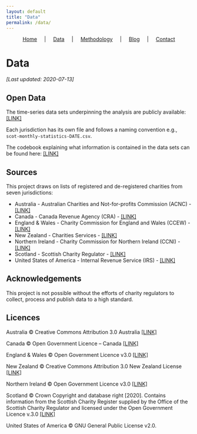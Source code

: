 ```yaml
---
layout: default
title: "Data"
permalink: /data/
---
```


<p style="text-align:center;"><a href="https://diarmuidm.github.io/charity-covid19">Home</a>&nbsp;&nbsp;&nbsp;&nbsp;&nbsp;|&nbsp;&nbsp;&nbsp;&nbsp;&nbsp;<a href="https://diarmuidm.github.io/charity-covid19/data">Data</a>&nbsp;&nbsp;&nbsp;&nbsp;&nbsp;|&nbsp;&nbsp;&nbsp;&nbsp;&nbsp;<a href="https://diarmuidm.github.io/charity-covid19/methodology">Methodology</a>&nbsp;&nbsp;&nbsp;&nbsp;&nbsp;|&nbsp;&nbsp;&nbsp;&nbsp;&nbsp;<a href="https://diarmuidm.github.io/charity-covid19/blog">Blog</a>&nbsp;&nbsp;&nbsp;&nbsp;&nbsp;|&nbsp;&nbsp;&nbsp;&nbsp;&nbsp;<a href="https://diarmuidm.github.io/charity-covid19/contact">Contact</a></p>

# Data

*[Last updated: 2020-07-13]*

## Open Data

The time-series data sets underpinning the analysis are publicly available: [ [LINK] ](https://github.com/DiarmuidM/charity-covid19/tree/master/data)

Each jurisdiction has its own file and follows a naming convention e.g., `scot-monthly-statistics-DATE.csv`.

The codebook explaining what information is contained in the data sets can be found here: [ [LINK] ](./data-codebook.md)

## Sources

This project draws on lists of registered and de-registered charities from seven jurisdictions:

* Australia - Australian Charities and Not-for-profits Commission (ACNC) - [ [LINK] ](https://data.gov.au/dataset/ds-dga-b050b242-4487-4306-abf5-07ca073e5594/details?q=acnc)
* Canada - Canada Revenue Agency (CRA) - [ [LINK] ](https://apps.cra-arc.gc.ca/ebci/hacc/srch/pub/dsplyBscSrch?request_locale=en)
* England & Wales - Charity Commission for England and Wales (CCEW) -  [ [LINK] ](http://data.charitycommission.gov.uk/)
* New Zealand - Charities Services - [ [LINK] ](https://www.charities.govt.nz/charities-in-new-zealand/the-charities-register/open-data/)
* Northern Ireland - Charity Commission for Northern Ireland (CCNI) - [ [LINK] ](https://www.charitycommissionni.org.uk/charity-search)
* Scotland - Scottish Charity Regulator - [ [LINK] ](https://www.oscr.org.uk/about-charities/search-the-register/charity-register-download/)
* United States of America - Internal Revenue Service (IRS) - [ [LINK] ](https://www.irs.gov/charities-non-profits/tax-exempt-organization-search-bulk-data-downloads)

## Acknowledgements

This project is not possible without the efforts of charity regulators to collect, process and publish data to a high standard.

## Licences

Australia © Creative Commons Attribution 3.0 Australia <a href="https://data.gov.au/dataset/ds-dga-b050b242-4487-4306-abf5-07ca073e5594/details?q=acnc" target=_blank>[LINK]</a>

Canada © Open Government Licence – Canada <a href="https://open.canada.ca/en/open-government-licence-canada" target=_blank>[LINK]</a>

England & Wales © Open Government Licence v3.0 <a href="https://www.nationalarchives.gov.uk/doc/open-government-licence/version/3/" target=_blank>[LINK]</a>

New Zealand © Creative Commons Attribution 3.0 New Zealand License <a href="https://creativecommons.org/licenses/by/3.0/nz/" target=_blank>[LINK]</a>

Northern Ireland © Open Government Licence v3.0 <a href="http://www.nationalarchives.gov.uk/doc/open-government-licence/version/3/" target=_blank>[LINK]</a>

Scotland © Crown Copyright and database right [2020]. Contains information from the Scottish Charity Register supplied by the Office of the Scottish Charity Regulator and licensed under the Open Government Licence v.3.0 <a href="http://www.nationalarchives.gov.uk/doc/open-government-licence/version/3/" target=_blank>[LINK]</a>

United States of America © GNU General Public License v2.0.